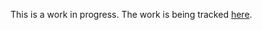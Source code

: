 
This is a work in progress.
The work is being tracked
[here](https://bugzilla.mozilla.org/show_bug.cgi?id=1364170).
